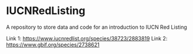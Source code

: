 # IUCNRedListing
A repository to store data and code for an introduction to IUCN Red Listing

Link 1: https://www.iucnredlist.org/species/38723/2883819
Link 2: https://www.gbif.org/species/2738621
